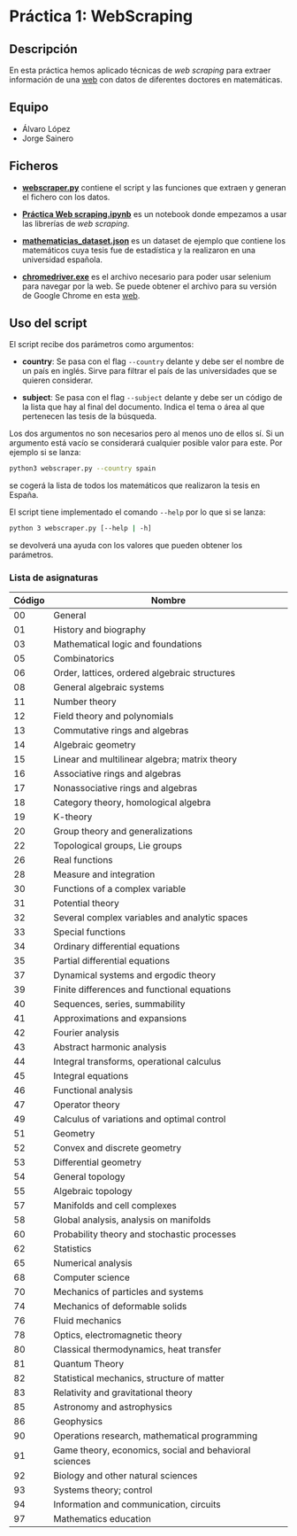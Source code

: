 # Práctica 1: WebScraping

## Descripción

En esta práctica hemos aplicado técnicas de _web scraping_ para extraer información de una [web](https://genealogy.math.ndsu.nodak.edu/) con datos de diferentes doctores en matemáticas.

## Equipo

- Álvaro López
- Jorge Sainero

## Ficheros

- **[webscraper.py](https://github.com/jsainero/WebScraping/blob/master/webscraper.py)** contiene el script y las funciones que extraen y generan el fichero con los datos.

- **[Práctica Web scraping.ipynb](https://github.com/jsainero/WebScraping/blob/master/Pr%C3%A1ctica%20Web%20scraping.ipynb)** es un notebook donde empezamos a usar las librerías de _web scraping_.

- **[mathematicias_dataset.json](https://github.com/jsainero/WebScraping/blob/master/mathematicians_dataset.json)** es un dataset de ejemplo que contiene los matemáticos cuya tesis fue de estadística y la realizaron en una universidad española.

- **[chromedriver.exe](https://github.com/jsainero/WebScraping/blob/master/chromedriver.exe)** es el archivo necesario para poder usar selenium para navegar por la web. Se puede obtener el archivo para su versión de Google Chrome en esta [web](https://chromedriver.chromium.org/downloads).

## Uso del script

El script recibe dos parámetros como argumentos:

- **country**: Se pasa con el flag `--country` delante y debe ser el nombre de un país en inglés. Sirve para filtrar el país de las universidades que se quieren considerar.

- **subject**: Se pasa con el flag `--subject` delante y debe ser un código de la lista que hay al final del documento. Indica el tema o área al que pertenecen las tesis de la búsqueda.

Los dos argumentos no son necesarios pero al menos uno de ellos sí. Si un argumento está vacío se considerará cualquier posible valor para este. Por ejemplo si se lanza:

```bash
python3 webscraper.py --country spain
```

se cogerá la lista de todos los matemáticos que realizaron la tesis en España.

El script tiene implementado el comando `--help` por lo que si se lanza:

```bash
python 3 webscraper.py [--help | -h]
```

se devolverá una ayuda con los valores que pueden obtener los parámetros.

### Lista de asignaturas

| Código | Nombre                                                 |
| ------ | ------------------------------------------------------ |
| 00     | General                                                |
| 01     | History and biography                                  |
| 03     | Mathematical logic and foundations                     |
| 05     | Combinatorics                                          |
| 06     | Order, lattices, ordered algebraic structures          |
| 08     | General algebraic systems                              |
| 11     | Number theory                                          |
| 12     | Field theory and polynomials                           |
| 13     | Commutative rings and algebras                         |
| 14     | Algebraic geometry                                     |
| 15     | Linear and multilinear algebra; matrix theory          |
| 16     | Associative rings and algebras                         |
| 17     | Nonassociative rings and algebras                      |
| 18     | Category theory, homological algebra                   |
| 19     | K-theory                                               |
| 20     | Group theory and generalizations                       |
| 22     | Topological groups, Lie groups                         |
| 26     | Real functions                                         |
| 28     | Measure and integration                                |
| 30     | Functions of a complex variable                        |
| 31     | Potential theory                                       |
| 32     | Several complex variables and analytic spaces          |
| 33     | Special functions                                      |
| 34     | Ordinary differential equations                        |
| 35     | Partial differential equations                         |
| 37     | Dynamical systems and ergodic theory                   |
| 39     | Finite differences and functional equations            |
| 40     | Sequences, series, summability                         |
| 41     | Approximations and expansions                          |
| 42     | Fourier analysis                                       |
| 43     | Abstract harmonic analysis                             |
| 44     | Integral transforms, operational calculus              |
| 45     | Integral equations                                     |
| 46     | Functional analysis                                    |
| 47     | Operator theory                                        |
| 49     | Calculus of variations and optimal control             |
| 51     | Geometry                                               |
| 52     | Convex and discrete geometry                           |
| 53     | Differential geometry                                  |
| 54     | General topology                                       |
| 55     | Algebraic topology                                     |
| 57     | Manifolds and cell complexes                           |
| 58     | Global analysis, analysis on manifolds                 |
| 60     | Probability theory and stochastic processes            |
| 62     | Statistics                                             |
| 65     | Numerical analysis                                     |
| 68     | Computer science                                       |
| 70     | Mechanics of particles and systems                     |
| 74     | Mechanics of deformable solids                         |
| 76     | Fluid mechanics                                        |
| 78     | Optics, electromagnetic theory                         |
| 80     | Classical thermodynamics, heat transfer                |
| 81     | Quantum Theory                                         |
| 82     | Statistical mechanics, structure of matter             |
| 83     | Relativity and gravitational theory                    |
| 85     | Astronomy and astrophysics                             |
| 86     | Geophysics                                             |
| 90     | Operations research, mathematical programming          |
| 91     | Game theory, economics, social and behavioral sciences |
| 92     | Biology and other natural sciences                     |
| 93     | Systems theory; control                                |
| 94     | Information and communication, circuits                |
| 97     | Mathematics education                                  |
